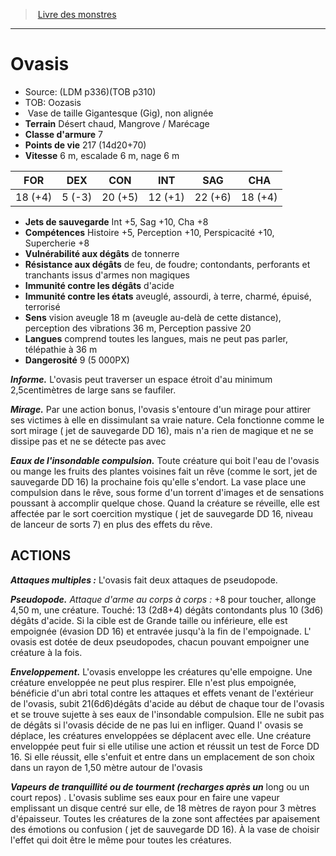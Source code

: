 ﻿> [Livre des monstres](tome_of_beasts.md)

---

# Ovasis

- Source: (LDM p336)(TOB p310)
- TOB: Oozasis
-  Vase de taille Gigantesque (Gig), non alignée
- **Terrain** Désert chaud, Mangrove / Marécage
- **Classe d'armure** 7
- **Points de vie** 217 (14d20+70)
- **Vitesse** 6 m, escalade 6 m, nage 6 m

|FOR|DEX|CON|INT|SAG|CHA|
|---|---|---|---|---|---|
|18 (+4)|5 (-3)|20 (+5)|12 (+1)|22 (+6)|18 (+4)|

- **Jets de sauvegarde** Int +5, Sag +10, Cha +8
- **Compétences** Histoire +5, Perception +10, Perspicacité +10, Supercherie +8
- **Vulnérabilité aux dégâts** de tonnerre
- **Résistance aux dégâts** de feu, de foudre; contondants, perforants et tranchants issus d'armes non magiques
- **Immunité contre les dégâts** d'acide
- **Immunité contre les états** aveuglé, assourdi, à terre, charmé, épuisé, terrorisé
- **Sens** vision aveugle 18 m (aveugle au-delà de cette distance), perception des vibrations 36 m, Perception passive 20
- **Langues** comprend toutes les langues, mais ne peut pas parler, télépathie à 36 m
- **Dangerosité** 9 (5 000PX)

**_Informe._** L'ovasis peut traverser un espace étroit d'au minimum 2,5centimètres de large sans se faufiler.

**_Mirage._** Par une action bonus, l'ovasis s'entoure d'un mirage pour attirer ses victimes à elle en dissimulant sa vraie nature. Cela fonctionne comme le sort mirage ( jet de sauvegarde DD 16), mais n'a rien de magique et ne se dissipe pas et ne se détecte pas avec

**_Eaux de l'insondable compulsion._** Toute créature qui boit l'eau de l'ovasis ou mange les fruits des plantes voisines fait un rêve (comme le sort, jet de sauvegarde DD 16) la prochaine fois qu'elle s'endort. La vase place une compulsion dans le rêve, sous forme d'un torrent d'images et de sensations poussant à accomplir quelque chose. Quand la créature se réveille, elle est affectée par le sort coercition mystique ( jet de sauvegarde DD 16, niveau de lanceur de sorts 7) en plus des effets du rêve.

## ACTIONS

**_Attaques multiples :_** L'ovasis fait deux attaques de pseudopode.

**_Pseudopode._** _Attaque d'arme au corps à corps :_ +8 pour toucher, allonge 4,50 m, une créature. Touché: 13 (2d8+4) dégâts contondants plus 10 (3d6) dégâts d'acide. Si la cible est de Grande taille ou inférieure, elle est empoignée (évasion DD 16) et entravée jusqu'à la fin de l'empoignade. L' ovasis est dotée de deux pseudopodes, chacun pouvant empoigner une créature à la fois.

**_Enveloppement._** L'ovasis enveloppe les créatures qu'elle empoigne. Une créature enveloppée ne peut plus respirer. Elle n'est plus empoignée, bénéficie d'un abri total contre les attaques et effets venant de l'extérieur de l'ovasis, subit 21(6d6)dégâts d'acide au début de chaque tour de l'ovasis et se trouve sujette à ses eaux de l'insondable compulsion. Elle ne subit pas de dégâts si l'ovasis décide de ne pas lui en infliger. Quand l' ovasis se déplace, les créatures enveloppées se déplacent avec elle. Une créature enveloppée peut fuir si elle utilise une action et réussit un test de Force DD 16. Si elle réussit, elle s'enfuit et entre dans un emplacement de son choix dans un rayon de 1,50 mètre autour de l'ovasis

**_Vapeurs de tranquillité ou de tourment (recharges après un_** long ou un court repos) . L'ovasis sublime ses eaux pour en faire une vapeur emplissant un disque centré sur elle, de 18 mètres de rayon pour 3 mètres d'épaisseur. Toutes les créatures de la zone sont affectées par apaisement des émotions ou confusion ( jet de sauvegarde DD 16). À la vase de choisir l'effet qui doit être le même pour toutes les créatures.

